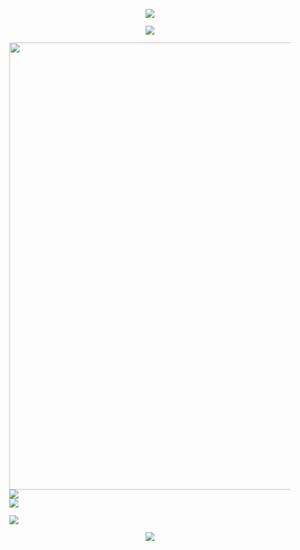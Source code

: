 <!-- https://github.com/kyechan99/capsule-render -->
<p align="center">
<img src="https://capsule-render.vercel.app/api?type=waving&color=timeGradient&height=300&&section=header&text=HI%20Welcome&fontSize=90&fontAlign=50&fontAlignY=30&desc=I%20am%20zhengPK&descAlign=50&descSize=30&descAlignY=60&animation=twinkling">
</p>

<!-- https://github.com/DenverCoder1/readme-typing-svg -->
<p align="center">
<img src="https://readme-typing-svg.demolab.com?font=Orbitron&size=25&pause=1000&center=true&vCenter=true&random=false&width=600&lines=Welcome+to+my+Kingdom!;I+love+programming+very+much" />
</p>
<!--

<table rules="none" align="center">
		<td>
			<center>
				<img src="https://github-readme-stats.vercel.app/api?username=zhengPK&show_icons=true&theme=tokyonight&include_all_commits=true" width="100%" />
				</img>
			</center>
		</td>
		<td>
			<center>
				<img src="https://github-readme-stats.vercel.app/api/top-langs/?username=zhengPK&theme=tokyonight&layout=compact&size_weight=0.5&count_weight=0.5&hide=EJS,GLSL,CSS,HTML,Stylus" width="100%" />
				</img>
			</center>
		</td>
</table>


<p align="center">
<a href="https://git.io/streak-stats"><img src="https://streak-stats.demolab.com?user=zhengPK&theme=maroongold&hide_border=%E5%81%87&mode=weekly" alt="GitHub Streak" /></a>
<br/>
<!-- https://github.com/Ashutosh00710/github-readme-activity-graph -->
<img width="800" src="https://github-readme-activity-graph.vercel.app/graph?username=zhengPK&theme=github-compact&hide_border=true&area=true">
<br/>

 
<!-- https://github.com/anuraghazra/github-readme-stats -->
<img align="center" src="https://github-readme-stats.vercel.app/api/top-langs/?username=zhengPK&theme=transparent&hide_border=true&layout=donut-vertical&langs_count=6" />
<br/>
<!-- https://github.com/tandpfun/skill-icons -->
<img align="center" src="https://skillicons.dev/icons?i=py,rust,java,linux,css,html,js&theme=light" />
</p>
 

<!-- https://github.com/antonkomarev/github-profile-views-counter -->
<img src="https://komarev.com/ghpvc/?username=zhengPK&abbreviated=true&color=red" />
</p>

<!-- https://github.com/kyechan99/capsule-render -->
<p align="center">
<img src="https://capsule-render.vercel.app/api?type=waving&color=timeGradient&height=300&&section=footer&text=THE%20END!&fontSize=90&fontAlign=50&fontAlignY=70&desc=Hope%20your%20program%20is%20bug-free!&descAlign=50&descSize=30&descAlignY=40&animation=twinkling">
</p>
